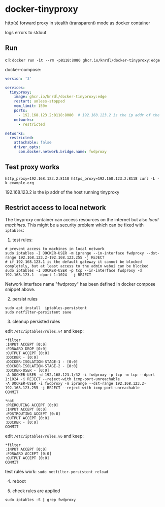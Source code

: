 # docker-tinyproxy
http(s) forward proxy in stealth (transparent) mode as docker container

logs errors to stdout

## Run
cli: `docker run -it --rm -p8118:8080 ghcr.io/knrdl/docker-tinyproxy:edge`

docker-compose:
```yaml
version: '3'

services:
  tinyproxy:
    image: ghcr.io/knrdl/docker-tinyproxy:edge
    restart: unless-stopped
    mem_limit: 150m
    ports:
      - 192.168.123.2:8118:8080  # 192.168.123.2 is the ip addr of the host (optional)
    networks:
      - restricted

networks:
  restricted:
    attachable: false
    driver_opts:
      com.docker.network.bridge.name: fwdproxy
```

## Test proxy works

`http_proxy=192.168.123.2:8118 https_proxy=192.168.123.2:8118 curl -L -k example.org`

192.168.123.2 is the ip addr of the host running tinyproxy


## Restrict access to local network

The tinyproxy container can access resources on the internet but also *local machines*. This might be a security problem which can be fixed with `iptables`:

1. test rules:
```shell
# prevent access to machines in local network 
sudo iptables -I DOCKER-USER -m iprange --in-interface fwdproxy --dst-range 192.168.123.2-192.168.123.255 -j REJECT
# if 192.168.123.1 is the default gateway it cannot be blocked completely, but at least access to the admin webui can be blocked
sudo iptables -I DOCKER-USER -p tcp --in-interface fwdproxy -d 192.168.123.1 --dport 1:1024  -j REJECT
```
Network interface name "fwdproxy" has been defined in docker compose snippet above.

2. persist rules
```shell
sudo apt install  iptables-persistent
sudo netfilter-persistent save
```

3. cleanup persisted rules

edit `/etc/iptables/rules.v4` and keep:
```
*filter
:INPUT ACCEPT [0:0]
:FORWARD DROP [0:0]
:OUTPUT ACCEPT [0:0]
:DOCKER - [0:0]
:DOCKER-ISOLATION-STAGE-1 - [0:0]
:DOCKER-ISOLATION-STAGE-2 - [0:0]
:DOCKER-USER - [0:0]
-A DOCKER-USER -d 192.168.123.1/32 -i fwdproxy -p tcp -m tcp --dport 1:1024 -j REJECT --reject-with icmp-port-unreachable
-A DOCKER-USER -i fwdproxy -m iprange --dst-range 192.168.123.2-192.168.123.255 -j REJECT --reject-with icmp-port-unreachable
COMMIT

*nat
:PREROUTING ACCEPT [0:0]
:INPUT ACCEPT [0:0]
:POSTROUTING ACCEPT [0:0]
:OUTPUT ACCEPT [0:0]
:DOCKER - [0:0]
COMMIT
```

edit `/etc/iptables/rules.v6` and keep:
```
*filter
:INPUT ACCEPT [0:0]
:FORWARD ACCEPT [0:0]
:OUTPUT ACCEPT [0:0]
COMMIT
```

test rules work: `sudo netfilter-persistent reload`

4. reboot

5. check rules are applied

`sudo iptables -S | grep fwdproxy`

